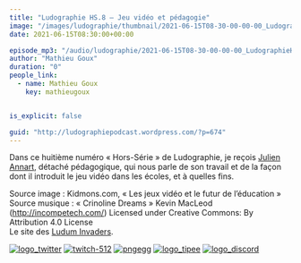 ```yaml
---
title: "Ludographie HS.8 – Jeu vidéo et pédagogie"
image: "/images/ludographie/thumbnail/2021-06-15T08-30-00-00-00_LudographieHS8Jeuvidoetpdagogie.jpg"
date: 2021-06-15T08:30:00+00:00

episode_mp3: "/audio/ludographie/2021-06-15T08-30-00-00-00_LudographieHS8Jeuvidoetpdagogie.mp3"
author: "Mathieu Goux"
duration: "0"
people_link: 
  - name: Mathieu Goux
    key: mathieugoux


is_explicit: false

guid: "http://ludographiepodcast.wordpress.com/?p=674"
---
```


<PodcastHeader/>

<!-- ECRIRE LA DESCRIPTION DE L'EPISODE SOUS CETTE LIGNE -->
<p>Dans ce huitième numéro «&nbsp;Hors-Série&nbsp;» de Ludographie, je reçois <a href="https://twitter.com/JulienAnnart" rel="nofollow">Julien Annart</a>, détaché pédagogique, qui nous parle de son travail et de la façon dont il introduit le jeu vidéo dans les écoles, et à quelles fins.</p>
<p></p>
<p><a href="" rel="nofollow"></a></p>
 
<p>Source image : Kidmons.com, «&nbsp;Les jeux vidéo et le futur de l’éducation&nbsp;»<br>
Source musique : «&nbsp;Crinoline Dreams&nbsp;» Kevin MacLeod (<a title="http://incompetech.com/" href="http://incompetech.com/" rel="nofollow">http://incompetech.com/</a>) Licensed under Creative Commons: By Attribution 4.0 License<br>
Le site des <a href="https://luduminvaders.com/accueil/" rel="nofollow">Ludum Invaders</a>.</p>


<tr>
<td><a href="https://twitter.com/Gouximan" rel="nofollow"><img src="/resources/ludographie/2021-06-15T08-30-00-00-00_LudographieHS8Jeuvidoetpdagogie/logo_twitter-1.png" alt="logo_twitter"></a></td>
<td><a href="https://www.twitch.tv/mathieugoux" rel="nofollow"><img src="/resources/ludographie/2021-06-15T08-30-00-00-00_LudographieHS8Jeuvidoetpdagogie/twitch-512-1.png" alt="twitch-512"></a></td>
<td><a href="https://www.youtube.com/user/MattTheFatalifieur/videos" rel="nofollow"><img src="/resources/ludographie/2021-06-15T08-30-00-00-00_LudographieHS8Jeuvidoetpdagogie/pngegg.png" alt="pngegg"></a></td>
<td><a href="http://fr.tipeee.com/calvinball" rel="nofollow"><img src="/resources/ludographie/2021-06-15T08-30-00-00-00_LudographieHS8Jeuvidoetpdagogie/logo_tipee-1.png" alt="logo_tipee"></a></td>
<td><a href="https://discord.com/invite/4RnA9v7" rel="nofollow"><img src="/resources/ludographie/2021-06-15T08-30-00-00-00_LudographieHS8Jeuvidoetpdagogie/logo_discord-1.png" alt="logo_discord"></a></td>
</tr>




